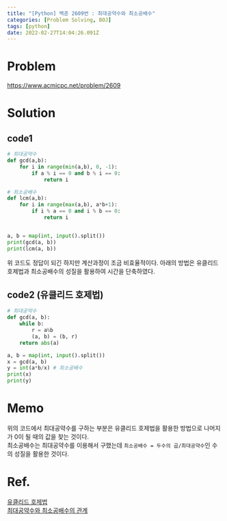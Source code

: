 ```yaml
---
title: "[Python] 백준 2609번 : 최대공약수와 최소공배수"
categories: [Problem Solving, BOJ]
tags: [python]
date: 2022-02-27T14:04:26.091Z
---
```

# Problem
<https://www.acmicpc.net/problem/2609>

# Solution
## code1
```py
# 최대공약수
def gcd(a,b):
    for i in range(min(a,b), 0, -1):
        if a % i == 0 and b % i == 0:
            return i

# 최소공배수
def lcm(a,b):
    for i in range(max(a,b), a*b+1):
        if i % a == 0 and i % b == 0:
            return i


a, b = map(int, input().split())
print(gcd(a, b))
print(lcm(a, b))
```
위 코드도 정답이 되긴 하지만 계산과정이 조금 비효율적이다. 아래의 방법은 유클리드 호제법과 최소공배수의 성질을 활용하여 시간을 단축하였다.
## code2 (유클리드 호제법)
```py
# 최대공약수
def gcd(a, b):
    while b:
        r = a%b
        (a, b) = (b, r)
    return abs(a)

a, b = map(int, input().split())
x = gcd(a, b)
y = int(a*b/x) # 최소공배수
print(x)
print(y)
```

# Memo
위의 코드에서 최대공약수를 구하는 부분은 유클리드 호제법을 활용한 방법으로 나머지가 0이 될 때의 값을 찾는 것이다.  
최소공배수는 최대공약수를 이용해서 구했는데 `최소공배수 = 두수의 곱/최대공약수`인 수의 성질을 활용한 것이다.

# Ref.

[유클리드 호제법](https://ko.wikipedia.org/wiki/유클리드_호제법)  
[최대공약수와 최소공배수의 관계](https://math100.tistory.com/141)